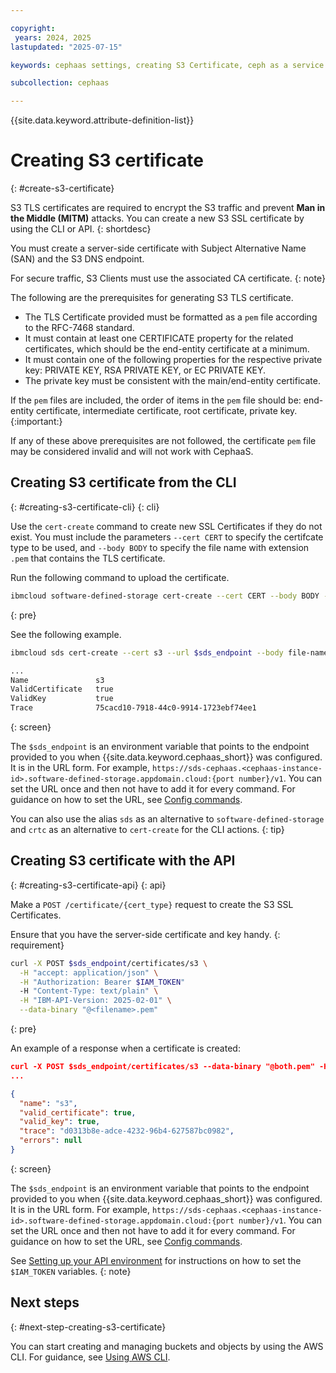 ```yaml
---

copyright:
 years: 2024, 2025
lastupdated: "2025-07-15"

keywords: cephaas settings, creating S3 Certificate, ceph as a service

subcollection: cephaas

---
```


{{site.data.keyword.attribute-definition-list}}

# Creating S3 certificate
{: #create-s3-certificate}

S3 TLS certificates are required to encrypt the S3 traffic and prevent **Man in the Middle (MITM)** attacks. You can create a new S3 SSL certificate by using the CLI or API.
{: shortdesc}

You must create a server-side certificate with Subject Alternative Name (SAN) and the S3 DNS endpoint.

For secure traffic, S3 Clients must use the associated CA certificate.
{: note}

The following are the prerequisites for generating S3 TLS certificate.

* The TLS Certificate provided must be formatted as a `pem` file according to the RFC-7468 standard.
* It must contain at least one CERTIFICATE property for the related certificates, which should be the end-entity certificate at a minimum.
* It must contain one of the following properties for the respective private key: PRIVATE KEY, RSA PRIVATE KEY, or EC PRIVATE KEY.
* The private key must be consistent with the main/end-entity certificate.

If the `pem` files are included, the order of items in the `pem` file should be: end-entity certificate, intermediate certificate, root certificate, private key.
{:important:}

If any of these above prerequisites are not followed, the certificate `pem` file may be considered invalid and will not work with CephaaS.




## Creating S3 certificate from the CLI
{: #creating-s3-certificate-cli}
{: cli}

Use the `cert-create` command to create new SSL Certificates if they do not exist. You must include the parameters `--cert CERT` to specify the certifcate type to be used, and `--body BODY` to specify the file name with extension `.pem` that contains the TLS certificate.

Run the following command to upload the certificate.

```sh
ibmcloud software-defined-storage cert-create --cert CERT --body BODY --url string
```
{: pre}

See the following example.

```sh
ibmcloud sds cert-create --cert s3 --url $sds_endpoint --body file-name.pem

...
Name               s3
ValidCertificate   true
ValidKey           true
Trace              75cacd10-7918-44c0-9914-1723ebf74ee1
```
{: screen}

The `$sds_endpoint` is an environment variable that points to the endpoint provided to you when {{site.data.keyword.cephaas_short}} was configured. It is in the URL form. For example, `https://sds-cephaas.<cephaas-instance-id>.software-defined-storage.appdomain.cloud:{port number}/v1`. You can set the URL once and then not have to add it for every command. For guidance on how to set the URL, see [Config commands](/docs/cephaas?topic=cephaas-ic-sds-cli-reference&interface=cli#ic-config-commands).

You can also use the alias `sds` as an alternative to `software-defined-storage` and `crtc` as an alternative to `cert-create` for the CLI actions.
{: tip}

## Creating S3 certificate with the API
{: #creating-s3-certificate-api}
{: api}

Make a `POST /certificate/{cert_type}` request to create the S3 SSL Certificates.

Ensure that you have the server-side certificate and key handy.
{: requirement}

```sh
curl -X POST $sds_endpoint/certificates/s3 \
  -H "accept: application/json" \
  -H "Authorization: Bearer $IAM_TOKEN"
  -H "Content-Type: text/plain" \
  -H "IBM-API-Version: 2025-02-01" \
  --data-binary "@<filename>.pem"
```
{: pre}


An example of a response when a certificate is created:

```json
curl -X POST $sds_endpoint/certificates/s3 --data-binary "@both.pem" -H 'accept: application/json'  -H "Authorization: Bearer $IAM_TOKEN" -H 'IBM-API-Version: 2025-01-15'
...

{
  "name": "s3",
  "valid_certificate": true,
  "valid_key": true,
  "trace": "d0313b8e-adce-4232-96b4-627587bc0982",
  "errors": null
}
```
{: screen}

The `$sds_endpoint` is an environment variable that points to the endpoint provided to you when {{site.data.keyword.cephaas_short}} was configured. It is in the URL form. For example, `https://sds-cephaas.<cephaas-instance-id>.software-defined-storage.appdomain.cloud:{port number}/v1`. You can set the URL once and then not have to add it for every command. For guidance on how to set the URL, see [Config commands](/docs/cephaas?topic=cephaas-ic-sds-cli-reference&interface=cli#ic-config-commands).

See [Setting up your API environment](/docs/cephaas?topic=cephaas-set-up-environment&interface=api) for instructions on how to set the `$IAM_TOKEN` variables.
{: note}


## Next steps
{: #next-step-creating-s3-certificate}

You can start creating and managing buckets and objects by using the AWS CLI. For guidance, see [Using AWS CLI](/docs/cephaas?topic=cephaas-aws-cli).
